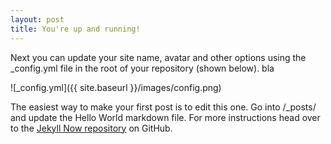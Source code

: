 ```yaml
---
layout: post
title: You're up and running!
---
```


Next you can update your site name, avatar and other options using the _config.yml file in the root of your repository (shown below).
bla

![_config.yml]({{ site.baseurl }}/images/config.png)

The easiest way to make your first post is to edit this one. Go into /_posts/ and update the Hello World markdown file. For more instructions head over to the [Jekyll Now repository](https://github.com/barryclark/jekyll-now) on GitHub.
